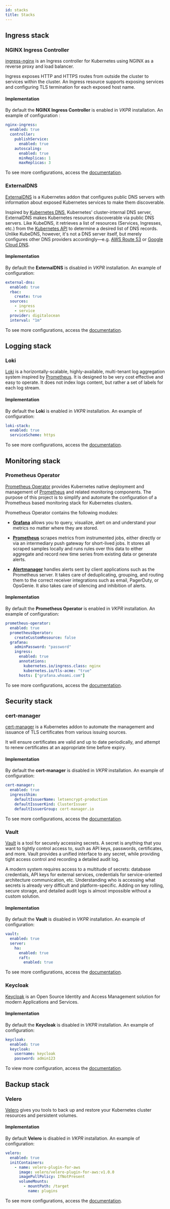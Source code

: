 ```yaml
---
id: stacks
title: Stacks
---
```


## Ingress stack

### NGINX Ingress Controller

[ingress-nginx](https://github.com/kubernetes/ingress-nginx) is an Ingress controller for Kubernetes using NGINX as a reverse proxy and load balancer.

Ingress exposes HTTP and HTTPS routes from outside the cluster to services within the cluster. An Ingress resource supports exposing services and configuring TLS termination for each exposed host name.

#### Implementation

By default the **NGINX Ingress Controller** is enabled in *VKPR* installation. An example of configuration :

```yaml
nginx-ingress:
  enabled: true
  controller:
    publishService:
      enabled: true
    autoscaling:
      enabled: true
      minReplicas: 1
      maxReplicas: 3
```

To see more configurations, access the [documentation](https://github.com/helm/charts/tree/master/stable/nginx-ingress#configuration). 

### ExternalDNS

[ExternalDNS](https://github.com/kubernetes-sigs/external-dns) is a Kubernetes addon that configures public DNS servers with information about exposed Kubernetes services to make them discoverable.

Inspired by [Kubernetes DNS](https://github.com/kubernetes/dns), Kubernetes' cluster-internal DNS server, ExternalDNS makes Kubernetes resources discoverable via public DNS servers. Like KubeDNS, it retrieves a list of resources (Services, Ingresses, etc.) from the [Kubernetes API](https://kubernetes.io/docs/concepts/overview/kubernetes-api/) to determine a desired list of DNS records. Unlike KubeDNS, however, it's not a DNS server itself, but merely configures other DNS providers accordingly—e.g. [AWS Route 53](https://aws.amazon.com/route53/) or [Google Cloud DNS](https://cloud.google.com/dns/docs/).

#### Implementation

By default the **ExternalDNS** is disabled in *VKPR* installation. An example of configuration:

```yaml
external-dns:
  enabled: true
  rbac:
    create: true
  sources:
    - ingress
    - service
  provider: digitalocean
  interval: "1m"
```

To see more configurations, access the [documentation](https://github.com/bitnami/charts/tree/master/bitnami/external-dns#parameters). 

## Logging stack

### Loki

[Loki](https://github.com/grafana/loki) is a horizontally-scalable, highly-available, multi-tenant log aggregation system inspired by [Prometheus](https://prometheus.io/). It is designed to be very cost effective and easy to operate. It does not index logs content, but rather a set of labels for each log stream.

#### Implementation

By default the **Loki** is enabled in *VKPR* installation. An example of configuration:

```yaml
loki-stack:
  enabled: true
  serviceScheme: https
```

To see more configurations, access the [documentation](https://github.com/grafana/loki/tree/master/production/helm).

## Monitoring stack

### Prometheus Operator

[Prometheus Operator](https://github.com/coreos/prometheus-operator) provides Kubernetes native deployment and management of [Prometheus](https://prometheus.io/) and related monitoring components. The purpose of this project is to simplify and automate the configuration of a Prometheus based monitoring stack for Kubernetes clusters.

Prometheus Operator contains the following modules:

- **[Grafana](https://github.com/grafana/grafana)** allows you to query, visualize, alert on and understand your metrics no matter where they are stored.

- **[Prometheus](https://prometheus.io/)** scrapes metrics from instrumented jobs, either directly or via an intermediary push gateway for short-lived jobs. It stores all scraped samples locally and runs rules over this data to either aggregate and record new time series from existing data or generate alerts.

- **[Alertmanager](https://github.com/prometheus/alertmanager)** handles alerts sent by client applications such as the Prometheus server. It takes care of deduplicating, grouping, and routing them to the correct receiver integrations such as email, PagerDuty, or OpsGenie. It also takes care of silencing and inhibition of alerts.

#### Implementation

By default the **Prometheus Operator** is enabled in *VKPR* installation. An example of configuration:

```yaml
prometheus-operator:
  enabled: true
  prometheusOperator:
    createCustomResource: false
  grafana:
    adminPassword: "password"
    ingress:
      enabled: true
      annotations:
        kubernetes.io/ingress.class: nginx
        kubernetes.io/tls-acme: "true"
      hosts: ["grafana.whoami.com"]
```

To see more configurations, access the [documentation](https://github.com/helm/charts/tree/master/stable/prometheus-operator#general).

## Security stack

### cert-manager

[cert-manager](https://github.com/jetstack/cert-manager) is a Kubernetes addon to automate the management and issuance of TLS certificates from various issuing sources.

It will ensure certificates are valid and up to date periodically, and attempt to renew certificates at an appropriate time before expiry.

#### Implementation

By default the **cert-manager** is disabled in *VKPR* installation. An example of configuration:

```yaml
cert-manager:
  enabled: true
  ingressShim:
    defaultIssuerName: letsencrypt-production
    defaultIssuerKind: ClusterIssuer
    defaultIssuerGroup: cert-manager.io
```

To see more configurations, access the [documentation](https://github.com/jetstack/cert-manager/blob/master/deploy/charts/cert-manager/README.template.md#configuration).

### Vault

[Vault](https://github.com/hashicorp/vault) is a tool for securely accessing secrets. A secret is anything that you want to tightly control access to, such as API keys, passwords, certificates, and more. Vault provides a unified interface to any secret, while providing tight access control and recording a detailed audit log.

A modern system requires access to a multitude of secrets: database credentials, API keys for external services, credentials for service-oriented architecture communication, etc. Understanding who is accessing what secrets is already very difficult and platform-specific. Adding on key rolling, secure storage, and detailed audit logs is almost impossible without a custom solution. 

#### Implementation

By default the **Vault** is disabled in *VKPR* installation. An example of configuration:

```yaml
vault:
  enabled: true
  server:
    ha:
      enabled: true
      raft:
        enabled: true
```

To see more configurations, access the [documentation](https://github.com/hashicorp/vault-helm).

### Keycloak

[Keycloak](https://github.com/keycloak/keycloak) is an Open Source Identity and Access Management solution for modern Applications and Services.

#### Implementation

By default the **Keycloak** is disabled in *VKPR* installation. An example of configuration:

```yaml
keycloak:
  enabled: true
  keycloak:
    username: keycloak
    password: admin123
```

To view more configuration, access the [documentation](https://github.com/codecentric/helm-charts/tree/master/charts/keycloak#configuration).

## Backup stack

### Velero

[Velero](https://github.com/vmware-tanzu/velero) gives you tools to back up and restore your Kubernetes cluster resources and persistent volumes.

#### Implementation

By default **Velero** is disabled in *VKPR* installation. An example of configuration:

```yaml
velero:
  enabled: true
  initContainers: 
    - name: velero-plugin-for-aws
      image: velero/velero-plugin-for-aws:v1.0.0
      imagePullPolicy: IfNotPresent
      volumeMounts:
        - mountPath: /target
          name: plugins
```

To see more configurations, access the [documentation](https://github.com/vmware-tanzu/helm-charts/tree/main/charts/velero).
